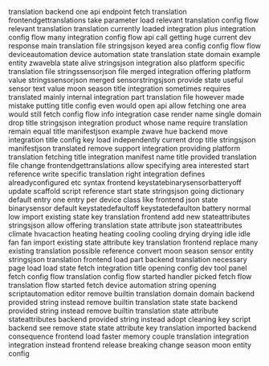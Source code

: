 translation backend one api endpoint fetch translation frontendgettranslations take parameter load relevant translation config flow relevant translation translation currently loaded integration plus integration config flow many integration config flow api call getting huge current dev response main translation file stringsjson keyed area config config flow flow deviceautomation device automation state translation state domain example entity zwavebla state alive stringsjson integration also platform specific translation file stringssensorjson file merged integration offering platform value stringssensorjson merged sensorstringsjson provide state useful sensor text value moon season title integration sometimes requires translated mainly internal integration part translation file however made mistake putting title config even would open api allow fetching one area would still fetch config flow info integration case render name single domain drop title stringsjson integration product whose name require translation remain equal title manifestjson example zwave hue backend move integration title config key load independently current drop title stringsjson manifestjson translated remove support integration providing platform translation fetching title integration manifest name title provided translation file change frontendgettranslations allow specifying area interested start reference write specific translation right integration defines alreadyconfigured etc syntax frontend keystatebinarysensorbatteryoff update scaffold script reference start state stringsjson going dictionary default entry one entry per device class like frontend json state binarysensor default keystatedefaultoff keystatedefaulton battery normal low import existing state key translation frontend add new stateattributes stringsjson allow offering translation state attribute json stateattributes climate hvacaction heating heating cooling cooling drying drying idle idle fan fan import existing state attribute key translation frontend replace many existing translation possible reference convert moon season sensor entity stringsjson translation frontend load part backend translation necessary page load load state fetch integration title opening config dev tool panel fetch config flow translation config flow started handler picked fetch flow translation flow started fetch device automation string opening scriptautomation editor remove builtin translation domain domain backend provided string instead remove builtin translation state state backend provided string instead remove builtin translation state attribute stateattributes backend provided string instead adopt cleaning key script backend see remove state state attribute key translation imported backend consequence frontend load faster memory couple translation integration integration instead frontend release breaking change season moon entity config